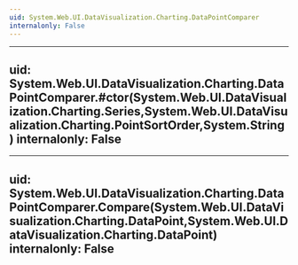 ```yaml
---
uid: System.Web.UI.DataVisualization.Charting.DataPointComparer
internalonly: False
---
```


---
uid: System.Web.UI.DataVisualization.Charting.DataPointComparer.#ctor(System.Web.UI.DataVisualization.Charting.Series,System.Web.UI.DataVisualization.Charting.PointSortOrder,System.String)
internalonly: False
---

---
uid: System.Web.UI.DataVisualization.Charting.DataPointComparer.Compare(System.Web.UI.DataVisualization.Charting.DataPoint,System.Web.UI.DataVisualization.Charting.DataPoint)
internalonly: False
---
